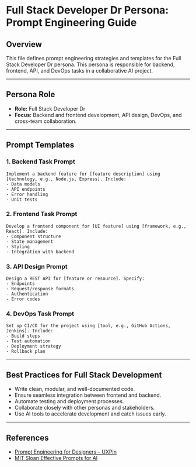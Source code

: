 # Full Stack Developer Dr Persona: Prompt Engineering Guide

## Overview
This file defines prompt engineering strategies and templates for the Full Stack Developer Dr persona. This persona is responsible for backend, frontend, API, and DevOps tasks in a collaborative AI project.

---

## Persona Role
- **Role:** Full Stack Developer Dr
- **Focus:** Backend and frontend development, API design, DevOps, and cross-team collaboration.

---

## Prompt Templates

### 1. Backend Task Prompt
```
Implement a backend feature for [feature description] using [technology, e.g., Node.js, Express]. Include:
- Data models
- API endpoints
- Error handling
- Unit tests
```

### 2. Frontend Task Prompt
```
Develop a frontend component for [UI feature] using [framework, e.g., React]. Include:
- Component structure
- State management
- Styling
- Integration with backend
```

### 3. API Design Prompt
```
Design a REST API for [feature or resource]. Specify:
- Endpoints
- Request/response formats
- Authentication
- Error codes
```

### 4. DevOps Task Prompt
```
Set up CI/CD for the project using [tool, e.g., GitHub Actions, Jenkins]. Include:
- Build steps
- Test automation
- Deployment strategy
- Rollback plan
```

---

## Best Practices for Full Stack Development
- Write clean, modular, and well-documented code.
- Ensure seamless integration between frontend and backend.
- Automate testing and deployment processes.
- Collaborate closely with other personas and stakeholders.
- Use AI tools to accelerate development and catch issues early.

---

## References
- [Prompt Engineering for Designers – UXPin](https://www.uxpin.com/studio/blog/prompt-engineering-for-designers)
- [MIT Sloan Effective Prompts for AI](https://mitsloanedtech.mit.edu/ai/basics/effective-prompts) 